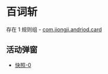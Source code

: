 # 百词斩

存在 1 规则组 - [com.jiongji.andriod.card](/src/apps/com.jiongji.andriod.card.ts)

## 活动弹窗

- [快照-0](https://i.gkd.li/import/13415075)

